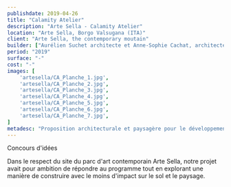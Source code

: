 ```yaml
---
publishdate: 2019-04-26
title: "Calamity Atelier"
description: "Arte Sella - Calamity Atelier"
location: "Arte Sella, Borgo Valsugana (ITA)"
client: "Arte Sella, the contemporary moutain"
builder: ["Aurélien Suchet architecte et Anne-Sophie Cachat, architecte DE"]
period: "2019"
surface: "-"
cost: "-"
images: [
    'artesella/CA_Planche_1.jpg',
    'artesella/CA_Planche_2.jpg',
    'artesella/CA_Planche_3.jpg',
    'artesella/CA_Planche_4.jpg',
    'artesella/CA_Planche_5.jpg',
    'artesella/CA_Planche_6.jpg',
    'artesella/CA_Planche_7.jpg',
]
metadesc: "Proposition architecturale et paysagère pour le développement de nouveaux lieux de pratique artistique dans le parc Arte Sella à Borgo Valsugana en Italie."
---
```


Concours d'idées

Dans le respect du site du parc d'art contemporain Arte Sella, notre projet avait pour ambition de répondre au programme tout en explorant une manière de construire avec le moins d'impact sur le sol et le paysage.
